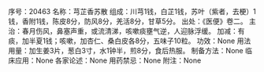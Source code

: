 序号：20463
名称：芎芷香苏散
组成：川芎1钱，白芷1钱，苏叶（紫者，去梗）1钱，香附1钱，陈皮8分，防风8分，羌活8分，甘草5分。
出处：《医便》卷二。
主治：春月伤风，鼻塞声重，或流清涕，咳嗽痰壅气逆，人迎脉浮缓。
加减：有痰，加半夏1钱；咳嗽，加杏仁、桑白皮各8分，五味子10粒。
功效：None
用法用量：加生姜3片，葱白3寸，水1钟半，煎8分，食后热服。
制备方法：None
临床应用：None
各家论述：None
用药禁忌：None
附注：None
